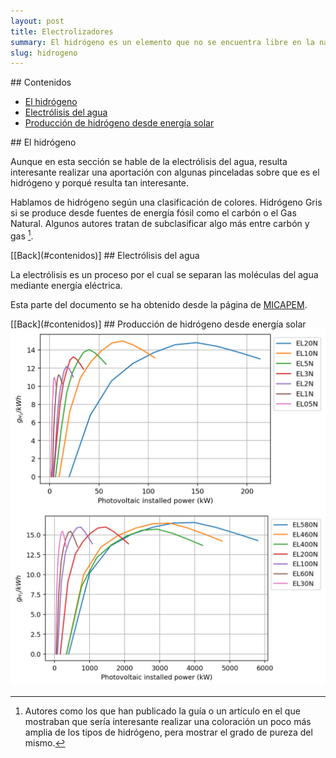 ```yaml
---
layout: post
title: Electrolizadores
summary: El hidrógeno es un elemento que no se encuentra libre en la naturaleza, por lo que debe ser producido. Por ello se considera como un vector o portador energético. Los electrolizadores utilizan la energía eléctrica para romper la molécula de agua y separarla en hidrógeno y oxígeno.
slug: hidrogeno
---
```


<div id='contenidos'/>
## Contenidos

+ [El hidrógeno](#id_hidrogeno)
+ [Electrólisis del agua](#id_electrolisis)
+ [Producción de hidrógeno desde energía solar](#id_produccion)

<div id='id_hidrogeno'/>
## El hidrógeno

Aunque en esta sección se hable de la electrólisis del agua, resulta interesante realizar una aportación con algunas pinceladas sobre que es el hidrógeno y porqué resulta tan interesante.

Hablamos de hidrógeno según una clasificación de colores. Hidrógeno Gris si se produce desde fuentes de energía fósil como el carbón o el Gas Natural. Algunos autores tratan de subclasificar algo más entre carbón y gas [^1].

<div id='id_electrolisis'/>
[[Back](#contenidos)]
## Electrólisis del agua

La electrólisis es un proceso por el cual se separan las moléculas del agua mediante energía eléctrica.  

Esta parte del documento se ha obtenido desde la página de <a href="/projects/micapem" target="_blank">MICAPEM</a>.

<div id='id_produccion'/>
[[Back](#contenidos)]
## Producción de hidrógeno desde energía solar



<img src='https://raw.githubusercontent.com/jordirenau/jordirenau.github.io/main/docs/_posts/2021-02-15-electrolizador_images/ratio_to_energy_upto_EL20N.png' alt='Producción de hidrógeno de baja potencia' />



<img src='https://raw.githubusercontent.com/jordirenau/jordirenau.github.io/main/docs/_posts/2021-02-15-electrolizador_images/ratio_to_energy_upto_EL580N.png' alt='Producción de hidrógeno de alta potencia' />





[^1]: Autores como los que han publicado la guía o un artículo en el que mostraban que sería interesante realizar una coloración un poco más amplia de los tipos de hidrógeno, pera mostrar el grado de pureza del mismo.
